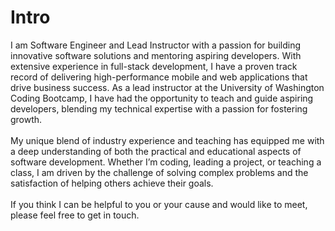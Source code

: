 # Intro

 
I am Software Engineer and Lead Instructor with a passion for building innovative software solutions and mentoring aspiring developers. With extensive experience in full-stack development, I have a proven track record of delivering high-performance mobile and web applications that drive business success. As a lead instructor at the University of Washington Coding Bootcamp, I have had the opportunity to teach and guide aspiring developers, blending my technical expertise with a passion for fostering growth.
<br><br>
My unique blend of industry experience and teaching has equipped me with a deep understanding of both the practical and educational aspects of software development. Whether I’m coding, leading a project, or teaching a class, I am driven by the challenge of solving complex problems and the satisfaction of helping others achieve their goals.
<br><br>
If you think I can be helpful to you or your cause and would like to meet, please feel free to get in touch.

